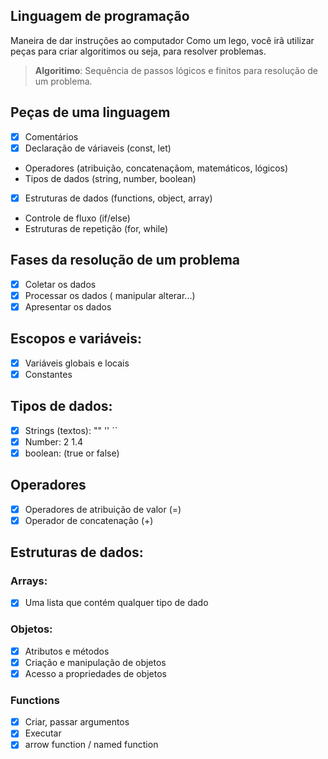 ## Linguagem de programação

Maneira de dar instruções ao computador
Como um lego, você irã utilizar peças para criar algoritimos ou seja, para resolver problemas.

>  **Algoritimo**: Sequência de passos lógicos e finitos para resolução de um problema.

## Peças de uma linguagem

- [x] Comentários
- [x] Declaração de váriaveis (const, let)
- Operadores (atribuição, concatenaçãom, matemáticos, lógicos)
- Tipos de dados (string, number, boolean)
- [x] Estruturas de dados (functions, object, array)
- Controle de fluxo (if/else)
- Estruturas de repetição (for, while)

## Fases da resolução de um problema

- [x] Coletar os dados
- [x] Processar os dados ( manipular alterar...)
- [x] Apresentar os dados

## Escopos e variáveis:

- [x] Variáveis globais e locais
- [x] Constantes

## Tipos de dados:

- [x] Strings (textos): "" '' ´`
- [x] Number: 2 1.4
- [x] boolean: (true or false)

## Operadores

- [x] Operadores de atribuição de valor (=)
- [x] Operador de concatenação (+)

## Estruturas de dados:

### Arrays:

- [x] Uma lista que contém qualquer tipo de dado


### Objetos:

- [x] Atributos e métodos
- [x] Criação e manipulação de objetos
- [x] Acesso a propriedades de objetos

### Functions

- [x] Criar, passar argumentos
- [x] Executar
- [x] arrow function / named function
